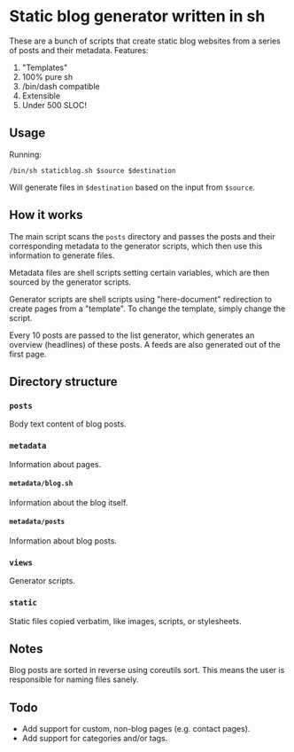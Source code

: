 # Static blog generator written in sh

These are a bunch of scripts that create static blog websites from a series of
posts and their metadata. Features:

1. "Templates"
2. 100% pure sh
3. /bin/dash compatible
4. Extensible
5. Under 500 SLOC!

## Usage

Running:

	/bin/sh staticblog.sh $source $destination

Will generate files in `$destination` based on the input from `$source`.

## How it works

The main script scans the `posts` directory and passes the posts and their
corresponding metadata to the generator scripts, which then use this information
to generate files.

Metadata files are shell scripts setting certain variables, which are then
sourced by the generator scripts.

Generator scripts are shell scripts using "here-document" redirection to create
pages from a "template". To change the template, simply change the script.

Every 10 posts are passed to the list generator, which generates an overview
(headlines) of these posts. A feeds are also generated out of the first page.

## Directory structure

### `posts`

Body text content of blog posts.

### `metadata`

Information about pages.

#### `metadata/blog.sh`

Information about the blog itself.

#### `metadata/posts`

Information about blog posts.

### `views`

Generator scripts.

### `static`

Static files copied verbatim, like images, scripts, or stylesheets.

## Notes

Blog posts are sorted in reverse using coreutils sort. This means the user is
responsible for naming files sanely.

## Todo

- Add support for custom, non-blog pages (e.g. contact pages).
- Add support for categories and/or tags.
